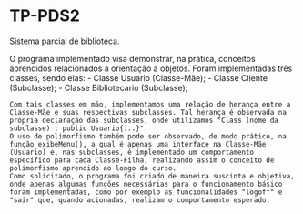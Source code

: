 # TP-PDS2
Sistema parcial de biblioteca.

O programa implementado visa demonstrar, na prática, conceitos aprendidos relacionados à orientação a objetos.
    Foram implementadas três classes, sendo elas:
        - Classe Usuario (Classe-Mãe);
        - Classe Cliente (Subclasse);
        - Classe Bibliotecario (Subclasse);
    
    Com tais classes em mão, implementamos uma relação de herança entre a Classe-Mãe e suas respectivas subclasses. Tal herança é observada na própria declaração das subclasses, onde utilizamos "Class (nome da subclasse) : public Usuario{...}".
    O uso de polimorfismo também pode ser observado, de modo prático, na função exibeMenu(), a qual é apenas uma interface na Classe-Mãe (Usuario) e, nas subclasses, é implementado um comportamento específico para cada Classe-Filha, realizando assim o conceito de polimorfismo aprendido ao longo do curso.
    Como solicitado, o programa foi criado de maneira suscinta e objetiva, onde apenas algumas funções necessárias para o funcionamento básico foram implementadas, como por exemplo as funcionalidades "logoff" e "sair" que, quando acionadas, realizam o comportamento esperado.